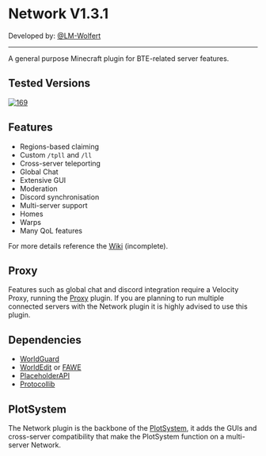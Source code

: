 # Network V1.3.1
Developed by: [@LM-Wolfert](https://www.github.com/LM-Wolfert)
___
A general purpose Minecraft plugin for BTE-related server features.
## Tested Versions
[![169](https://img.shields.io/badge/Paper-1.20.1%20%23169-green)](https://api.papermc.io/v2/projects/paper/versions/1.20.1/builds/169/downloads/paper-1.20.1-169.jar)
## Features
- Regions-based claiming
- Custom `/tpll` and `/ll`
- Cross-server teleporting
- Global Chat
- Extensive GUI
- Moderation
- Discord synchronisation 
- Multi-server support
- Homes
- Warps   
- Many QoL features  
<!-- end of the list -->
For more details reference the [Wiki](https://github.com/BTEUK/Network/wiki) (incomplete).
## Proxy
Features such as global chat and discord integration require a Velocity Proxy, running the [Proxy](https://github.com/BTEUK/Proxy) plugin. If you are planning to run multiple connected servers with the Network plugin it is highly advised to use this plugin.
## Dependencies
- [WorldGuard](https://enginehub.org/worldguard)
- [WorldEdit](https://enginehub.org/worldedit) or [FAWE](https://www.spigotmc.org/resources/fastasyncworldedit.13932/)
- [PlaceholderAPI](https://www.spigotmc.org/resources/placeholderapi.6245/)
- [Protocollib](https://www.spigotmc.org/resources/protocollib.1997/)
## PlotSystem
The Network plugin is the backbone of the [PlotSystem](https://github.com/BTEUK/Plotsystem), it adds the GUIs and cross-server compatibility that make the PlotSystem function on a multi-server Network.
